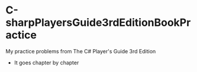 # C-sharpPlayersGuide3rdEditionBookPractice
My practice problems from The C# Player's Guide 3rd Edition
* It goes chapter by chapter
